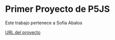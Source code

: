 # Primer Proyecto de P5JS 
Este trabajo pertenece a Sofía Abalos

[URL del proyecto](https://editor.p5js.org/sofi_abalos/sketches/BFhGwEN7P)